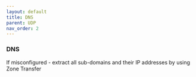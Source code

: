 ```yaml
---
layout: default
title: DNS
parent: UDP
nav_order: 2
---
```

### DNS
If misconfigured - extract all sub-domains and their IP addresses by using Zone Transfer
